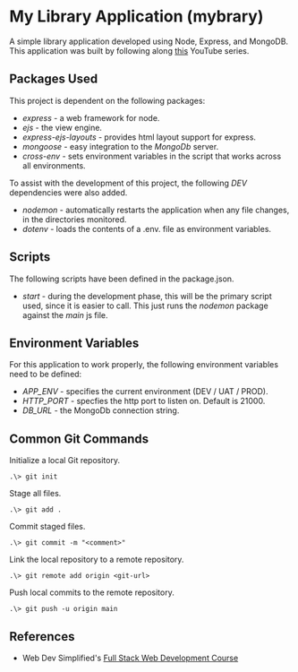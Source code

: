 # My Library Application (mybrary)

A simple library application developed using Node, Express, and MongoDB. This application was built by following along [this](https://www.youtube.com/watch?v=qj2oDkvc4dQ&list=PLZlA0Gpn_vH8jbFkBjOuFjhxANC63OmXM&index=5) YouTube series.

## Packages Used

This project is dependent on the following packages:

- *express* - a web framework for node.
- *ejs* - the view engine.
- *express-ejs-layouts* - provides html layout support for express.
- *mongoose* - easy integration to the *MongoDb* server.
- *cross-env* - sets environment variables in the script that works across all environments.

To assist with the development of this project, the following *DEV* dependencies were also added.

- *nodemon* - automatically restarts the application when any file changes, in the directories monitored.
- *dotenv* - loads the contents of a .env. file as environment variables.

## Scripts

The following scripts have been defined in the package.json.

- *start* - during the development phase, this will be the primary script used, since it is easier to call. This just runs the *nodemon* package against the *main* js file.

## Environment Variables

For this application to work properly, the following environment variables need to be defined:

- *APP_ENV* - specifies the current environment (DEV / UAT / PROD).
- *HTTP_PORT* - specfies the http port to listen on. Default is 21000.
- *DB_URL* - the MongoDb connection string.

## Common Git Commands

Initialize a local Git repository.

```
.\> git init
```

Stage all files.

```
.\> git add .
```

Commit staged files.

```
.\> git commit -m "<comment>"
```

Link the local repository to a remote repository.

```
.\> git remote add origin <git-url>
```

Push local commits to the remote repository.

```
.\> git push -u origin main
```


## References

- Web Dev Simplified's [Full Stack Web Development Course](https://www.youtube.com/playlist?list=PLZlA0Gpn_vH8jbFkBjOuFjhxANC63OmXM)
